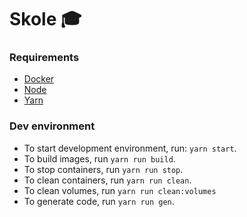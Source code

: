# Skole :mortar_board:

### Requirements
- [Docker](https://www.docker.com/)
- [Node](https://nodejs.org/en/)
- [Yarn](https://yarnpkg.com/lang/en/)

### Dev environment
- To start development environment, run: `yarn start`.
- To build images, run `yarn run build`.
- To stop containers, run `yarn run stop`.
- To clean containers, run `yarn run clean`.
- To clean volumes, run `yarn run clean:volumes`
- To generate code, run `yarn run gen`.
